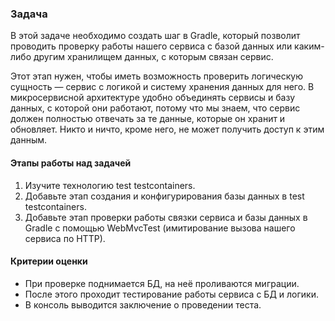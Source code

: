 ### Задача
В этой задаче необходимо создать шаг в Gradle, который позволит проводить проверку работы нашего сервиса с базой данных или каким-либо другим хранилищем данных, с которым связан сервис.

Этот этап нужен, чтобы иметь возможность проверить логическую сущность — сервис с логикой и систему хранения данных для него. В микросервисной архитектуре удобно объединять сервисы и базу данных, с которой они работают, потому что мы знаем, что сервис должен полностью отвечать за те данные, которые он хранит и обновляет. Никто и ничто, кроме него, не может получить доступ к этим данным.



#### Этапы работы над задачей
1. Изучите технологию test testcontainers.
2. Добавьте этап создания и конфигурирования базы данных в test testcontainers.
3. Добавьте этап проверки работы связки сервиса и базы данных в Gradle с помощью WebMvcTest (имитирование вызова нашего сервиса по HTTP).


#### Критерии оценки
- При проверке поднимается БД, на неё проливаются миграции.
- После этого проходит тестирование работы сервиса с БД и логики.
- В консоль выводится заключение о проведении теста.